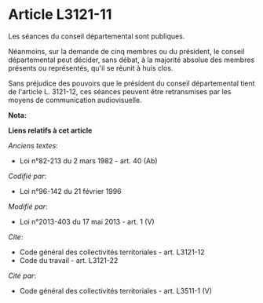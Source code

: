 # Article L3121-11

Les séances du conseil départemental  sont publiques. 

Néanmoins, sur la demande de cinq membres ou du président, le conseil départemental  peut décider, sans débat, à la majorité
absolue des membres présents ou représentés, qu'il se réunit à huis clos. 

Sans préjudice des pouvoirs que le président du conseil départemental  tient de l'article L. 3121-12, ces séances peuvent
être retransmises par les moyens de communication audiovisuelle.

**Nota:**



**Liens relatifs à cet article**

_Anciens textes_:

  - Loi n°82-213 du 2 mars 1982 - art. 40 (Ab)

_Codifié par_:

  - Loi n°96-142 du 21 février 1996

_Modifié par_:

  - Loi n°2013-403 du 17 mai 2013 - art. 1 (V)

_Cite_:

  - Code général des collectivités territoriales - art. L3121-12
  - Code du travail - art. L3121-22

_Cité par_:

  - Code général des collectivités territoriales - art. L3511-1 (V)
